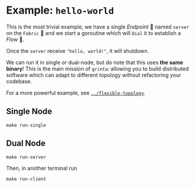 # Example: `hello-world`

This is the most trivial example, we have a single
*Endpoint* :round_pushpin: named `server` on the `Fabric` :link:
and we start a goroutine which will `Dial` it to establish a
*Flow* :ocean:.

Once the `server` receive `"hello, world!"`, it will shutdown.

We can run it in single or dual-node, but do note that this uses
**the same binary**! This is the main mission of `grinta`: allowing
you to build distributed software which can adapt to different topology
without refactoring your codebase.

For a more powerful example, see
[`../flexible-topology`](../flexible-topology/).

## Single Node

```shell
make run-single
```

## Dual Node

```shell
make run-server
```

Then, in another terminal run

```shell
make run-client
```
